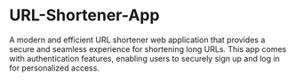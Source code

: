 # URL-Shortener-App
A modern and efficient URL shortener web application that provides a secure and seamless experience for shortening long URLs. This app comes with authentication features, enabling users to securely sign up and log in for personalized access.
